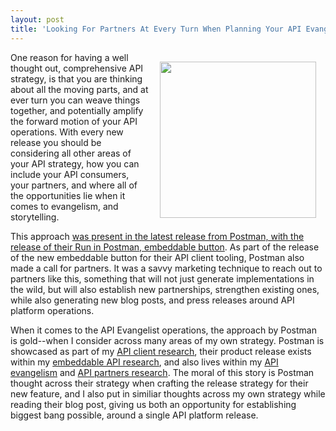 ```yaml
---
layout: post
title: 'Looking For Partners At Every Turn When Planning Your API Evangelism'
---
```

<p><img style="padding: 15px;" src="http://kinlane-productions.s3.amazonaws.com/api-evangelist-site/company/logos/postman-rest-logo.png" alt="" width="250" align="right" /></p>
<p>One reason for having a well thought out, comprehensive API strategy, is that you are thinking about all the moving parts, and at ever turn you can weave things together, and potentially amplify the forward motion of your API operations. With every new release you should be considering all other areas of your API strategy, how you can include your API consumers, your partners, and where all of the opportunities lie when it comes to evangelism, and storytelling.</p>
<p>This approach <a href="http://apievangelist.com/2016/02/06/an-embeddable-run-in-postman-button-for-your-api/">was present in the latest release from Postman, with the release of their Run in Postman, embeddable button</a>. As part of the release of the new embeddable button for their API client tooling, Postman also made a call for partners. It was a savvy marketing technique to reach out to partners like this, something that will not just generate implementations in the wild, but will also establish new partnerships, strengthen existing ones, while also generating new blog posts, and press releases around API platform operations.</p>
<p>When it comes to the API Evangelist operations, the approach by Postman is gold--when I consider across many areas of my own strategy. Postman is showcased as part of my <a href="http://client.apievangelist.com/">API client research</a>, their product release exists within my <a href="http://embeddable.apievangelist.com/">embeddable API research</a>, and also lives within my <a href="http://evangelism.apievangelist.com/">API evangelism</a> and <a href="http://partners.apievangelist.com/">API partners research</a>. The moral of this story is Postman thought across their strategy when crafting the release strategy for their new feature, and I also put in similiar thoughts across my own strategy while reading their blog post, giving us both an opportunity for establishing biggest bang possible, around a single API platform release.</p>